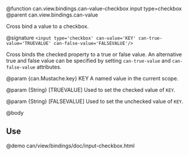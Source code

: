 @function can.view.bindings.can-value-checkbox input type=checkbox
@parent can.view.bindings.can-value

Cross bind a value to a checkbox.

@signature `<input type='checkbox' can-value='KEY' can-true-value='TRUEVALUE' can-false-value='FALSEVALUE'/>`

Cross binds the checked property to a true or false value. An alternative
true and false value can be specified by setting `can-true-value` and
`can-false-value` attributes.

@param {can.Mustache.key} KEY A named value in the current scope.

@param {String} [TRUEVALUE] Used to set the checked value of `KEY`.

@param {String} [FALSEVALUE] Used to set the unchecked value of `KEY`.

@body

## Use

@demo can/view/bindings/doc/input-checkbox.html